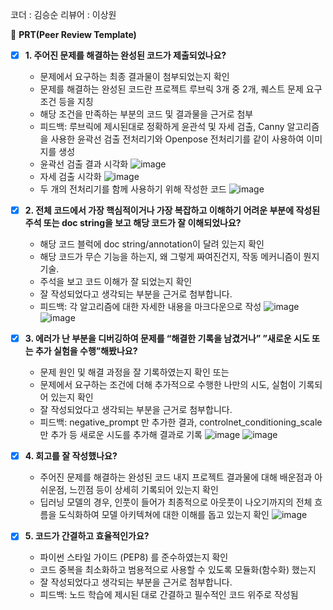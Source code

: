코더 : 김승순
리뷰어 : 이상원

🔑 **PRT(Peer Review Template)**

- [X]  **1. 주어진 문제를 해결하는 완성된 코드가 제출되었나요?**
    - 문제에서 요구하는 최종 결과물이 첨부되었는지 확인
    - 문제를 해결하는 완성된 코드란 프로젝트 루브릭 3개 중 2개, 
    퀘스트 문제 요구조건 등을 지칭
    - 해당 조건을 만족하는 부분의 코드 및 결과물을 근거로 첨부
    - 피드백: 루브릭에 제시된대로 정확하게 윤관석 및 자세 검출, Canny 알고리즘을 사용한 윤곽선 검출 전처리기와 Openpose 전처리기를 같이 사용하여 이미지를 생성
    - 윤곽선 검출 결과 시각화
      ![image](https://github.com/K-Bbang/kss/assets/149548972/b2c47343-451c-4504-9a53-59ef9a1a7226)
    - 자세 검출 시각화
      ![image](https://github.com/K-Bbang/kss/assets/149548972/45ea5a97-420f-4c5f-bb80-b7432d84cef4)
    - 두 개의 전처리기를 함께 사용하기 위해 작성한 코드
      ![image](https://github.com/K-Bbang/kss/assets/149548972/46c5e703-894a-4af3-a6b6-adadd91cdf20)


- [X]  **2. 전체 코드에서 가장 핵심적이거나 가장 복잡하고 이해하기 어려운 부분에 작성된 
주석 또는 doc string을 보고 해당 코드가 잘 이해되었나요?**
    - 해당 코드 블럭에 doc string/annotation이 달려 있는지 확인
    - 해당 코드가 무슨 기능을 하는지, 왜 그렇게 짜여진건지, 작동 메커니즘이 뭔지 기술.
    - 주석을 보고 코드 이해가 잘 되었는지 확인
    - 잘 작성되었다고 생각되는 부분을 근거로 첨부합니다.
    - 피드백: 각 알고리즘에 대한 자세한 내용을 마크다운으로 작성
    ![image](https://github.com/K-Bbang/kss/assets/149548972/c8a817ab-cf27-4ce3-ade8-3522db9dc601)
    ![image](https://github.com/K-Bbang/kss/assets/149548972/fc6d4db1-0a0c-4270-aa50-a21d821880bc)
        
- [X]  **3. 에러가 난 부분을 디버깅하여 문제를 “해결한 기록을 남겼거나” 
”새로운 시도 또는 추가 실험을 수행”해봤나요?**
    - 문제 원인 및 해결 과정을 잘 기록하였는지 확인 또는
    - 문제에서 요구하는 조건에 더해 추가적으로 수행한 나만의 시도, 
    실험이 기록되어 있는지 확인
    - 잘 작성되었다고 생각되는 부분을 근거로 첨부합니다.
    - 피드백: negative_prompt 만 추가한 결과, controlnet_conditioning_scale 만 추가 등 새로운 시도를 추가해 결과로 기록
    ![image](https://github.com/K-Bbang/kss/assets/149548972/d3be6df1-b4db-4dba-ba72-65981dd84be6)
    ![image](https://github.com/K-Bbang/kss/assets/149548972/8a2dfbc6-0248-45bd-b0c8-b6e3575dbf02)


- [X]  **4. 회고를 잘 작성했나요?**
    - 주어진 문제를 해결하는 완성된 코드 내지 프로젝트 결과물에 대해
    배운점과 아쉬운점, 느낀점 등이 상세히 기록되어 있는지 확인
    - 딥러닝 모델의 경우,
      인풋이 들어가 최종적으로 아웃풋이 나오기까지의 전체 흐름을 도식화하여 
      모델 아키텍쳐에 대한 이해를 돕고 있는지 확인
    ![image](https://github.com/K-Bbang/kss/assets/149548972/b962ca3b-f451-4d2c-b2d9-a519be50b845)


- [X]  **5. 코드가 간결하고 효율적인가요?**
    - 파이썬 스타일 가이드 (PEP8) 를 준수하였는지 확인
    - 코드 중복을 최소화하고 범용적으로 사용할 수 있도록 모듈화(함수화) 했는지
    - 잘 작성되었다고 생각되는 부분을 근거로 첨부합니다.
    - 피드백: 노드 학습에 제시된 대로 간결하고 필수적인 코드 위주로 작성됨
